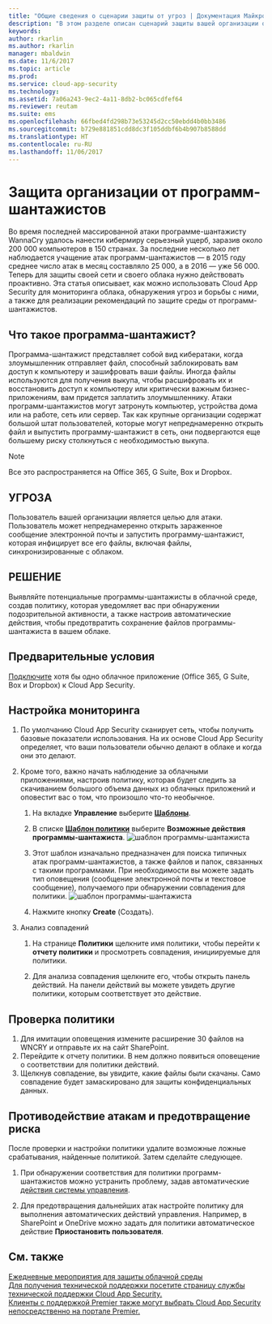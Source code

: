 ```yaml
---
title: "Общие сведения о сценарии защиты от угроз | Документация Майкрософт"
description: "В этом разделе описан сценарий защиты вашей организации от угроз в облачном окружении."
keywords: 
author: rkarlin
ms.author: rkarlin
manager: mbaldwin
ms.date: 11/6/2017
ms.topic: article
ms.prod: 
ms.service: cloud-app-security
ms.technology: 
ms.assetid: 7a06a243-9ec2-4a11-8db2-bc065cdfef64
ms.reviewer: reutam
ms.suite: ems
ms.openlocfilehash: 66fbed4fd298b73e53245d2cc50ebdd4b0bb3486
ms.sourcegitcommit: b729e881851cdd8dc3f105ddbf6b4b907b8588dd
ms.translationtype: HT
ms.contentlocale: ru-RU
ms.lasthandoff: 11/06/2017
---
```

# <a name="protecting-your-organization-from-ransomware"></a>Защита организации от программ-шантажистов

Во время последней массированной атаки программе-шантажисту WannaCry удалось нанести кибермиру серьезный ущерб, заразив около 200 000 компьютеров в 150 странах. За последние несколько лет наблюдается учащение атак программ-шантажистов — в 2015 году среднее число атак в месяц составляло 25 000, а в 2016 — уже 56 000. Теперь для защиты своей сети и своего облака нужно действовать проактивно. Эта статья описывает, как можно использовать Cloud App Security для мониторинга облака, обнаружения угроз и борьбы с ними, а также для реализации рекомендаций по защите среды от программ-шантажистов.

## <a name="what-is-ransomware"></a>Что такое программа-шантажист?
Программа-шантажист представляет собой вид кибератаки, когда злоумышленник отправляет файл, способный заблокировать вам доступ к компьютеру и зашифровать ваши файлы. Иногда файлы используются для получения выкупа, чтобы расшифровать их и восстановить доступ к компьютеру или критически важным бизнес-приложениям, вам придется заплатить злоумышленнику. Атаки программ-шантажистов могут затронуть компьютер, устройства дома или на работе, сеть или сервер. Так как крупные организации содержат большой штат пользователей, которые могут непреднамеренно открыть файл и выпустить программу-шантажист в сеть, они подвергаются еще большему риску столкнуться с необходимостью выкупа.

>[!NOTE]
> Все это распространяется на Office 365, G Suite, Box и Dropbox.

## <a name="the-threat"></a>УГРОЗА
Пользователь вашей организации является целью для атаки. Пользователь может непреднамеренно открыть зараженное сообщение электронной почты и запустить программу-шантажист, которая инфицирует все его файлы, включая файлы, синхронизированные с облаком.

## <a name="the-solution"></a>РЕШЕНИЕ
Выявляйте потенциальные программы-шантажисты в облачной среде, создав политику, которая уведомляет вас при обнаружении подозрительной активности, а также настроив автоматические действия, чтобы предотвратить сохранение файлов программы-шантажиста в вашем облаке.

## <a name="prerequisites"></a>Предварительные условия

[Подключите](enable-instant-visibility-protection-and-governance-actions-for-your-apps.md) хотя бы одно облачное приложение (Office 365, G Suite, Box и Dropbox) к Cloud App Security.

## <a name="setting-up-monitoring"></a>Настройка мониторинга

1.  По умолчанию Cloud App Security сканирует сеть, чтобы получить базовые показатели использования. На их основе Cloud App Security определяет, что ваши пользователи обычно делают в облаке и когда они это делают. 

2. Кроме того, важно начать наблюдение за облачными приложениями, настроив политику, которая будет следить за скачиванием большого объема данных из облачных приложений и оповестит вас о том, что произошло что-то необычное.

    1. На вкладке **Управление** выберите [ **Шаблоны**](policy-template-reference.md). 
   
    2. В списке [**Шаблон политики**](policy-template-reference.md) выберите **Возможные действия программы-шантажиста**. 
       ![шаблон программы-шантажиста](./media/ransomware-template.png)
    3. Этот шаблон изначально предназначен для поиска типичных атак программ-шантажистов, а также файлов и папок, связанных с такими программами. При необходимости вы можете задать тип оповещения (сообщение электронной почты и текстовое сообщение), получаемого при обнаружении совпадения для политики.
        ![шаблон программы-шантажиста](./media/ransomware-template-fields.png)
    4. Нажмите кнопку **Create** (Создать). 
   
     
2. Анализ совпадений
    
    1. На странице **Политики** щелкните имя политики, чтобы перейти к **отчету политики** и просмотреть совпадения, инициируемые для политики.

    2. Для анализа совпадения щелкните его, чтобы открыть панель действий. На панели действий вы можете увидеть другие политики, которым соответствует это действие. 
     
## <a name="validating-your-policy"></a>Проверка политики

1. Для имитации оповещения измените расширение 30 файлов на WNCRY и отправьте их на сайт SharePoint.
3. Перейдите к отчету политики. В нем должно появиться оповещение о соответствии для политики действий. 
4. Щелкнув совпадение, вы увидите, какие файлы были скачаны. Само совпадение будет замаскировано для защиты конфиденциальных данных. 

## <a name="remediating-attacks-and-preventing-risk"></a>Противодействие атакам и предотвращение риска

После проверки и настройки политики удалите возможные ложные срабатывания, найденные политикой. Затем сделайте следующее. 
1. При обнаружении соответствия для политики программ-шантажистов можно устранить проблему, задав автоматические [действия системы управления](governance-actions.md).

2. Для предотвращения дальнейших атак настройте политику для выполнения автоматических действий управления. Например, в SharePoint и OneDrive можно задать для политики автоматическое действие **Приостановить пользователя**.

 ## <a name="see-also"></a>См. также  
[Ежедневные мероприятия для защиты облачной среды](daily-activities-to-protect-your-cloud-environment.md)   
[Для получения технической поддержки посетите страницу службы технической поддержки Cloud App Security.](http://support.microsoft.com/oas/default.aspx?prid=16031)   
[Клиенты с поддержкой Premier также могут выбрать Cloud App Security непосредственно на портале Premier.](https://premier.microsoft.com/)  
  
  